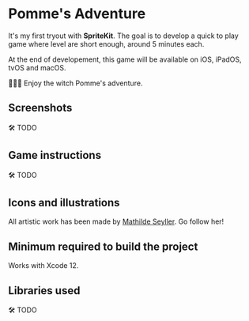 # Pomme's Adventure

It's my first tryout with **SpriteKit**. The goal is to develop a quick to play game where level are short enough, around 5 minutes each.

At the end of developement, this game will be available on iOS, iPadOS, tvOS and macOS.

🧙🏽‍♀️ Enjoy the witch Pomme's adventure.

## Screenshots

🛠 TODO
<!--![Screenshots of the application from an iPhone](docs/assets/iPhoneScreenshots.png)-->

## Game instructions

🛠 TODO

## Icons and illustrations

All artistic work has been made by [Mathilde Seyller](https://instagram.com/myobriel). Go follow her!

## Minimum required to build the project

Works with Xcode 12.

## Libraries used

🛠 TODO
